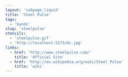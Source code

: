 ```yaml
---
layout: 'subpage.liquid'
title: 'Steel Pulse'
tags:
  - 'bands'
slug: 'steelpulse'
stencils:
  - 'steelpulse.gif'
  - 'http://localhost:5173/dc.jpg'
links:
  - href: 'http://www.steelpulse.com/'
    title: 'Official Site'
  - href: 'http://en.wikipedia.org/wiki/Steel_Pulse'
    title: 'wiki'
---
```

